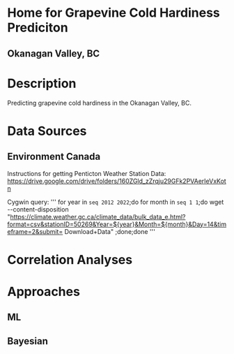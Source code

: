 # Home for Grapevine Cold Hardiness Prediciton
## Okanagan Valley, BC

# Description
Predicting grapevine cold hardiness in the Okanagan Valley, BC.

# Data Sources
## Environment Canada
Instructions for getting Penticton Weather Station Data: https://drive.google.com/drive/folders/160ZGld_zZrqju29GFk2PVAerIeVxKotn

Cygwin query: ''' for year in `seq 2012 2022`;do for month in `seq 1 1`;do wget --content-disposition "https://climate.weather.gc.ca/climate_data/bulk_data_e.html?format=csv&stationID=50269&Year=${year}&Month=${month}&Day=14&timeframe=2&submit= Download+Data" ;done;done '''


# Correlation Analyses

# Approaches

## ML 


## Bayesian